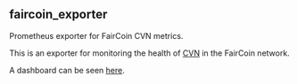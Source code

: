 faircoin_exporter
------------------

Prometheus exporter for FairCoin CVN metrics.

This is an exporter for monitoring the health of [CVN][1] in the FairCoin
network.

A dashboard can be seen [here][2].


[1]: https://github.com/faircoin/faircoin/blob/master/doc/CVN-operators-guide.md
[2]: https://dashboard.faircoin.io/dashboard/db/faircoin-cvn
